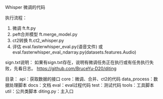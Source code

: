 Whisper 微调的代码

执行流程：
1. 微调 ft.ft.py
2. peft合并模型 ft.merge_model.py
3. ct2转换 ft.ct2_whisper.py
4. 评估 eval.fasterwhisper_eval.py(语音文件)
   或eval.fasterwhisper_eval_ndarray.py(datasets.features.Audio)

sign.txt说明：
如果有sign.txt存在，说明有微调任务正在执行或有任务执行失败，先看日志。
https://github.com/BruceYu-D20/diting

目录：
api：获取数据的接口
core：微调、合并、ct2的代码
data_process：数据处理脚本
docs：文档
eval：eval过程代码
test：测试代码
tools：工具脚本
util：公共类脚本
diting.py：主入口